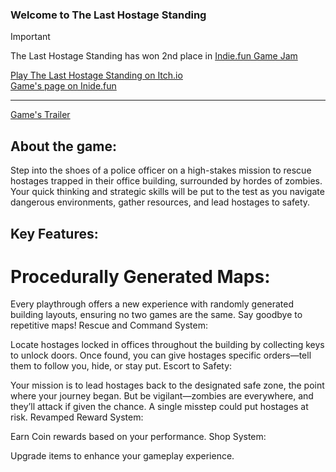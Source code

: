 ### Welcome to The Last Hostage Standing

> [!IMPORTANT]
>The Last Hostage Standing has won 2nd place in [Indie.fun Game Jam](https://itch.io/jam/indiefun-game-jam)



[Play The Last Hostage Standing on Itch.io](https://khalilakm.itch.io/the-last-hostage-standing)  
[Game's page on Inide.fun](https://indie.fun/game-MEFZ-AEW5)

----
[Game's Trailer](https://www.youtube.com/watch?v=_n7A3O-F3gI)

## About the game: 

Step into the shoes of a police officer on a high-stakes mission to rescue hostages trapped in their office building, surrounded by hordes of zombies. Your quick thinking and strategic skills will be put to the test as you navigate dangerous environments, gather resources, and lead hostages to safety.




## Key Features:
# Procedurally Generated Maps:

Every playthrough offers a new experience with randomly generated building layouts, ensuring no two games are the same. Say goodbye to repetitive maps!
Rescue and Command System:

Locate hostages locked in offices throughout the building by collecting keys to unlock doors. Once found, you can give hostages specific orders—tell them to follow you, hide, or stay put.
Escort to Safety:

Your mission is to lead hostages back to the designated safe zone, the point where your journey began. But be vigilant—zombies are everywhere, and they’ll attack if given the chance. A single misstep could put hostages at risk.
Revamped Reward System:

 Earn Coin rewards based on your performance.
Shop System:

  Upgrade items to enhance your gameplay experience.


